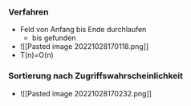 ### Verfahren
+ Feld von Anfang bis Ende durchlaufen
	+ bis gefunden
+ ![[Pasted image 20221028170118.png]]
+ T(n)=O(n)

### Sortierung nach Zugriffswahrscheinlichkeit
+ ![[Pasted image 20221028170232.png]]
